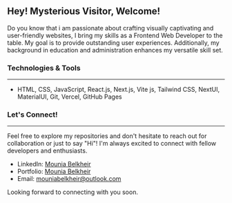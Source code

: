 Hey! Mysterious Visitor, Welcome!
---
Do you know that i am passionate about crafting visually captivating and user-friendly websites, I bring my skills as a Frontend Web Developer to the table. My goal is to provide outstanding user experiences. Additionally, my background in education and administration enhances my versatile skill set.

### Technologies & Tools
---
- HTML, CSS, JavaScript, React.js, Next.js, Vite js, Tailwind CSS, NextUI, MaterialUI, Git, Vercel, GitHub Pages

### Let's Connect!
---
Feel free to explore my repositories and don't hesitate to reach out for collaboration or just to say "Hi"! 
I'm always excited to connect with fellow developers and enthusiasts. 

- LinkedIn: [Mounia Belkheir](https://www.linkedin.com/in/mouniabelkheir/)
- Portfolio: [Mounia Belkheir](https://mouniabelkheir.vercel.app/)
- Email: mouniabelkheir@outlook.com

Looking forward to connecting with you soon.
